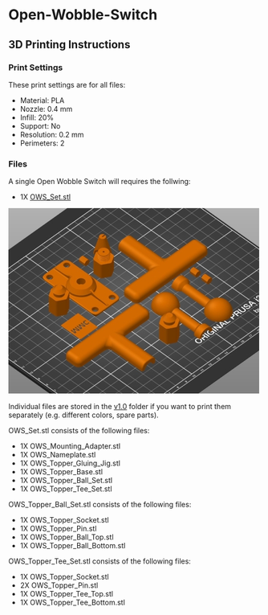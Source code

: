 # Open-Wobble-Switch

## 3D Printing Instructions

### Print Settings
These print settings are for all files:
- Material: PLA
- Nozzle: 0.4 mm
- Infill: 20%
- Support: No
- Resolution: 0.2 mm
- Perimeters: 2


### Files
A single Open Wobble Switch will requires the follwing:
- 1X [OWS_Set.stl](OWS_Set.stl)

![Screenshot of print orientation](OWS_3DPrint_Orientation.jpg)

Individual files are stored in the [v1.0](\v1.0) folder if you want to print them separately (e.g. different colors, spare parts).

OWS_Set.stl consists of the following files:
 - 1X OWS_Mounting_Adapter.stl
 - 1X OWS_Nameplate.stl
 - 1X OWS_Topper_Gluing_Jig.stl
 - 1X OWS_Topper_Base.stl
 - 1X OWS_Topper_Ball_Set.stl
 - 1X OWS_Topper_Tee_Set.stl

OWS_Topper_Ball_Set.stl consists of the following files:
 - 1X OWS_Topper_Socket.stl
 - 1X OWS_Topper_Pin.stl
 - 1X OWS_Topper_Ball_Top.stl
 - 1X OWS_Topper_Ball_Bottom.stl

OWS_Topper_Tee_Set.stl consists of the following files:
 - 1X OWS_Topper_Socket.stl
 - 2X OWS_Topper_Pin.stl
 - 1X OWS_Topper_Tee_Top.stl
 - 1X OWS_Topper_Tee_Bottom.stl
